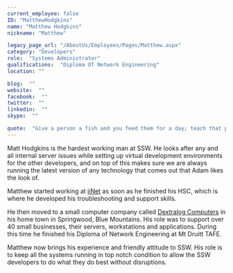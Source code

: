 ```yaml
---
current_employee: false
ID: "MatthewHodgkins"
name: "Matthew Hodgkins"
nickname: "Matthew"

legacy_page_url: "/AboutUs/Employees/Pages/Matthew.aspx"
category: "Developers"
role:  "Systems Administrator"
qualifications:  "Diploma Of Network Engineering"
location: ""

blog:  ""
website:  ""
facebook:  ""
twitter:  ""
linkedin:  ""
skype:  ""

quote:  "Give a person a fish and you feed them for a day; teach that person to use the Internet and they won't bother you for weeks."
---
```


Matt Hodgkins is the hardest working man at SSW. He looks after any and all internal server issues while setting up virtual development environments for the other developers, and on top of this makes sure we are always running the latest version of any technology that comes out that Adam likes the look of.  

Matthew started working at [iiNet](http://www.iinet.net.au/) as soon as he finished his HSC, which is where he developed his troubleshooting and support skills.  

He then moved to a small computer company called [Dextralog Computers](http://www.dextralog.com.au/) in his home town in Springwood, Blue Mountains. His role was to support over 40 small businesses, their servers, workstations and applications. During this time he finished his Diploma of Network Engineering at Mt Druitt TAFE.  

Matthew now brings his experience and friendly attitude to SSW. His role is to keep all the systems running in top notch condition to allow the SSW developers to do what they do best without disruptions.  